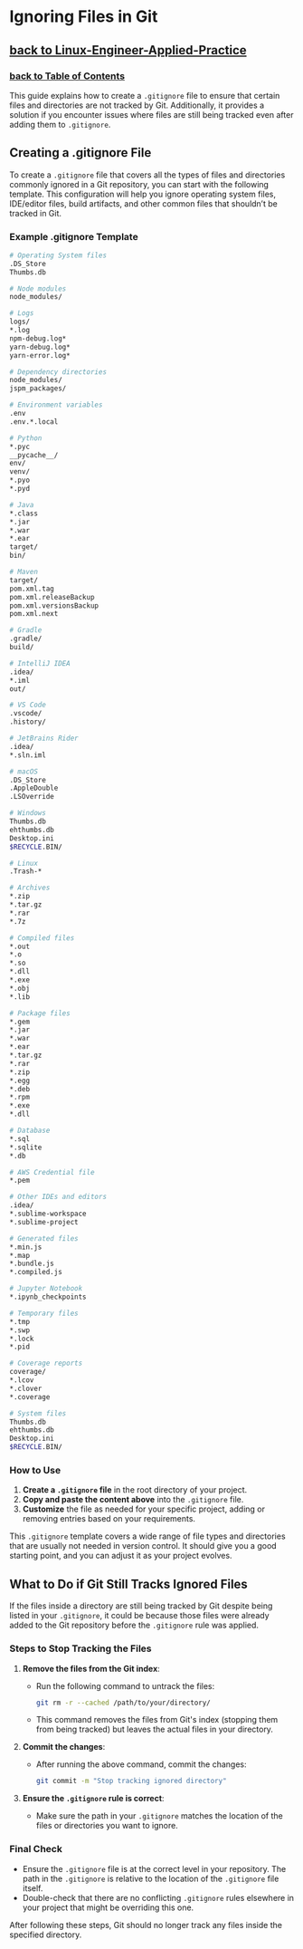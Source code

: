 
# Ignoring Files in Git
## [**back to Linux-Engineer-Applied-Practice**](../README.md)
### [**back to Table of Contents**](../README.md)

This guide explains how to create a `.gitignore` file to ensure that certain files and directories are not tracked by Git. Additionally, it provides a solution if you encounter issues where files are still being tracked even after adding them to `.gitignore`.

## Creating a .gitignore File

To create a `.gitignore` file that covers all the types of files and directories commonly ignored in a Git repository, you can start with the following template. This configuration will help you ignore operating system files, IDE/editor files, build artifacts, and other common files that shouldn’t be tracked in Git.

### Example .gitignore Template

```bash
# Operating System files
.DS_Store
Thumbs.db

# Node modules
node_modules/

# Logs
logs/
*.log
npm-debug.log*
yarn-debug.log*
yarn-error.log*

# Dependency directories
node_modules/
jspm_packages/

# Environment variables
.env
.env.*.local

# Python
*.pyc
__pycache__/
env/
venv/
*.pyo
*.pyd

# Java
*.class
*.jar
*.war
*.ear
target/
bin/

# Maven
target/
pom.xml.tag
pom.xml.releaseBackup
pom.xml.versionsBackup
pom.xml.next

# Gradle
.gradle/
build/

# IntelliJ IDEA
.idea/
*.iml
out/

# VS Code
.vscode/
.history/

# JetBrains Rider
.idea/
*.sln.iml

# macOS
.DS_Store
.AppleDouble
.LSOverride

# Windows
Thumbs.db
ehthumbs.db
Desktop.ini
$RECYCLE.BIN/

# Linux
.Trash-*

# Archives
*.zip
*.tar.gz
*.rar
*.7z

# Compiled files
*.out
*.o
*.so
*.dll
*.exe
*.obj
*.lib

# Package files
*.gem
*.jar
*.war
*.ear
*.tar.gz
*.rar
*.zip
*.egg
*.deb
*.rpm
*.exe
*.dll

# Database
*.sql
*.sqlite
*.db

# AWS Credential file
*.pem

# Other IDEs and editors
.idea/
*.sublime-workspace
*.sublime-project

# Generated files
*.min.js
*.map
*.bundle.js
*.compiled.js

# Jupyter Notebook
*.ipynb_checkpoints

# Temporary files
*.tmp
*.swp
*.lock
*.pid

# Coverage reports
coverage/
*.lcov
*.clover
*.coverage

# System files
Thumbs.db
ehthumbs.db
Desktop.ini
$RECYCLE.BIN/
```

### How to Use

1. **Create a `.gitignore` file** in the root directory of your project.
2. **Copy and paste the content above** into the `.gitignore` file.
3. **Customize** the file as needed for your specific project, adding or removing entries based on your requirements.

This `.gitignore` template covers a wide range of file types and directories that are usually not needed in version control. It should give you a good starting point, and you can adjust it as your project evolves.

## What to Do if Git Still Tracks Ignored Files

If the files inside a directory are still being tracked by Git despite being listed in your `.gitignore`, it could be because those files were already added to the Git repository before the `.gitignore` rule was applied.

### Steps to Stop Tracking the Files

1. **Remove the files from the Git index**:
   - Run the following command to untrack the files:
     ```bash
     git rm -r --cached /path/to/your/directory/
     ```
   - This command removes the files from Git's index (stopping them from being tracked) but leaves the actual files in your directory.

2. **Commit the changes**:
   - After running the above command, commit the changes:
     ```bash
     git commit -m "Stop tracking ignored directory"
     ```

3. **Ensure the `.gitignore` rule is correct**:
   - Make sure the path in your `.gitignore` matches the location of the files or directories you want to ignore.

### Final Check

- Ensure the `.gitignore` file is at the correct level in your repository. The path in the `.gitignore` is relative to the location of the `.gitignore` file itself.
- Double-check that there are no conflicting `.gitignore` rules elsewhere in your project that might be overriding this one.

After following these steps, Git should no longer track any files inside the specified directory.
